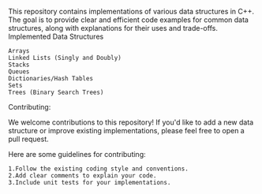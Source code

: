 This repository contains implementations of various data structures in C++. The goal is to provide clear and efficient code examples for common data structures, along with explanations for their uses and trade-offs.
Implemented Data Structures

    Arrays
    Linked Lists (Singly and Doubly)
    Stacks
    Queues
    Dictionaries/Hash Tables
    Sets
    Trees (Binary Search Trees)

Contributing:

We welcome contributions to this repository! If you'd like to add a new data structure or improve existing implementations, please feel free to open a pull request.

Here are some guidelines for contributing:

    1.Follow the existing coding style and conventions.
    2.Add clear comments to explain your code.
    3.Include unit tests for your implementations.
